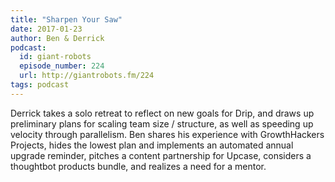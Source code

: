 ```yaml
---
title: "Sharpen Your Saw"
date: 2017-01-23
author: Ben & Derrick
podcast:
  id: giant-robots
  episode_number: 224
  url: http://giantrobots.fm/224
tags: podcast
---
```


Derrick takes a solo retreat to reflect on new goals for Drip, and draws up preliminary plans for scaling team size / structure, as well as speeding up velocity through parallelism. Ben shares his experience with GrowthHackers Projects, hides the lowest plan and implements an automated annual upgrade reminder, pitches a content partnership for Upcase, considers a thoughtbot products bundle, and realizes a need for a mentor.
